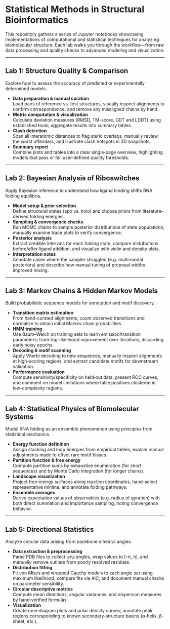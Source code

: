 
# Statistical Methods in Structural Bioinformatics

This repository gathers a series of Jupyter notebooks showcasing implementations of computational and statistical techniques for analyzing biomolecular structure. Each lab walks you through the workflow—from raw data processing and quality checks to advanced modeling and visualization.

---

## Lab 1: Structure Quality & Comparison  
Explore how to assess the accuracy of predicted or experimentally determined models.  
- **Data preparation & manual curation**  
  Load pairs of reference vs. test structures, visually inspect alignments to confirm correspondence, and remove any misaligned chains by hand.  
- **Metric computation & visualization**  
  Calculate deviation measures (RMSD, TM-score, GDT and LDDT) using established tools; aggregate results into summary tables.  
- **Clash detection**  
  Scan all interatomic distances to flag steric overlaps, manually review the worst offenders, and illustrate clash hotspots in 3D snapshots.  
- **Summary report**  
  Combine plots and tables into a clear single‐page overview, highlighting models that pass or fail user‐defined quality thresholds.

---

## Lab 2: Bayesian Analysis of Riboswitches  
Apply Bayesian inference to understand how ligand binding shifts RNA folding equilibria.  
- **Model setup & prior selection**  
  Define structural states (apo vs. holo) and choose priors from literature–derived folding energies.  
- **Sampling & convergence checks**  
  Run MCMC chains to sample posterior distributions of state populations; manually examine trace plots to verify convergence.  
- **Posterior analysis**  
  Extract credible intervals for each folding state, compare distributions before/after ligand addition, and visualize with violin and density plots.  
- **Interpretation notes**  
  Annotate cases where the sampler struggled (e.g. multi‐modal posteriors) and describe how manual tuning of proposal widths improved mixing.

---

## Lab 3: Markov Chains & Hidden Markov Models  
Build probabilistic sequence models for annotation and motif discovery.  
- **Transition matrix estimation**  
  From hand-curated alignments, count observed transitions and normalize to obtain initial Markov chain probabilities.  
- **HMM training**  
  Use Baum–Welch on training sets to learn emission/transition parameters; track log-likelihood improvement over iterations, discarding early noisy epochs.  
- **Decoding & motif scanning**  
  Apply Viterbi decoding to new sequences, manually inspect alignments at high-scoring regions, and extract candidate motifs for downstream validation.  
- **Performance evaluation**  
  Compute sensitivity/specificity on held‐out data, present ROC curves, and comment on model limitations where false positives clustered in low-complexity regions.

---

## Lab 4: Statistical Physics of Biomolecular Systems  
Model RNA folding as an ensemble phenomenon using principles from statistical mechanics.  
- **Energy function definition**  
  Assign stacking and loop energies from empirical tables; explain manual adjustments made to offset rare motif biases.  
- **Partition function & free energy**  
  Compute partition sums by exhaustive enumeration (for short sequences) and by Monte Carlo integration (for longer chains).  
- **Landscape visualization**  
  Project free‐energy surfaces along reaction coordinates, hand-select representative minima, and annotate folding pathways.  
- **Ensemble averages**  
  Derive expectation values of observables (e.g. radius of gyration) with both direct summation and importance sampling, noting convergence behavior.

---

## Lab 5: Directional Statistics  
Analyze circular data arising from backbone dihedral angles.  
- **Data extraction & preprocessing**  
  Parse PDB files to collect φ/ψ angles, wrap values to [–π, π], and manually remove outliers from poorly resolved residues.  
- **Distribution fitting**  
  Fit von Mises and wrapped Cauchy models to each angle set using maximum likelihood, compare fits via AIC, and document manual checks on parameter sensibility.  
- **Circular descriptive metrics**  
  Compute mean directions, angular variances, and dispersion measures by hand‐verified formulas.  
- **Visualization**  
  Create rose‐diagram plots and polar density curves; annotate peak regions corresponding to known secondary‐structure basins (α-helix, β-sheet, etc.).

